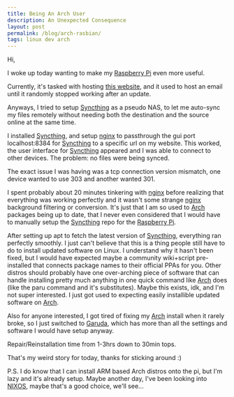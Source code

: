 ```yaml
---
title: Being An Arch User
description: An Unexpected Consequence
layout: post
permalink: /blog/arch-rasbian/
tags: linux dev arch
---
```


Hi,

I woke up today wanting to make my [Raspberry Pi](https://www.raspberrypi.org/) even more useful. 

Currently, it's tasked with hosting [this website](https://camerondugan.com), and it used to host an email until it randomly stopped working after an update.

Anyways, I tried to setup [Syncthing](https://syncthing.net/) as a pseudo NAS, to let me auto-sync my files remotely without needing both the destination and the source online at the same time.

I installed [Syncthing](https://syncthing.net/), and setup [nginx](https://www.nginx.com/resources/glossary/nginx/) to passthrough the gui port localhost:8384 for [Syncthing](https://syncthing.net/) to a specific url on my website. This worked, the user interface for [Syncthing](https://syncthing.net/) appeared and I was able to connect to other devices. The problem: no files were being synced.

The exact issue I was having was a tcp connection version mismatch, one device wanted to use 303 and another wanted 301.

I spent probably about 20 minutes tinkering with [nginx](https://www.nginx.com/resources/glossary/nginx/) before realizing that everything was working perfectly and it wasn't some strange [nginx](https://www.nginx.com/resources/glossary/nginx/) background filtering or conversion. It's just that I am so used to [Arch](https://archlinux.org/) packages being up to date, that I never even considered that I would have to manually setup the [Syncthing](https://syncthing.net/) repo for the [Raspberry Pi](https://https://www.raspberrypi.org/). 

After setting up apt to fetch the latest version of [Syncthing](https://syncthing.net/), everything ran perfectly smoothly. I just can't believe that this is a thing people still have to do to install updated software on Linux. I understand why it hasn't been fixed, but I would have expected maybe a community wiki+script pre-installed that connects package names to their official PPAs for you. Other distros should probably have one over-arching piece of software that can handle installing pretty much anything in one quick command like [Arch](https://archlinux.org/) does (like the paru command and it's substitutes). Maybe this exists, idk, and I'm not super interested. I just got used to expecting easily installible updated software on [Arch](https://archlinux.org/).

Also for anyone interested, I got tired of fixing my [Arch](https://archlinux.org/) install when it rarely broke, so I just switched to [Garuda](https://garudalinux.org/), which has more than all the settings and software I would have setup anyway.

Repair/Reinstallation time from 1-3hrs down to 30min tops.

That's my weird story for today, thanks for sticking around :)

P.S.
I do know that I can install ARM based Arch distros onto the pi, but I'm lazy and it's already setup. Maybe another day, I've been looking into [NIXOS](https://nixos.org/), maybe that's a good choice, we'll see...